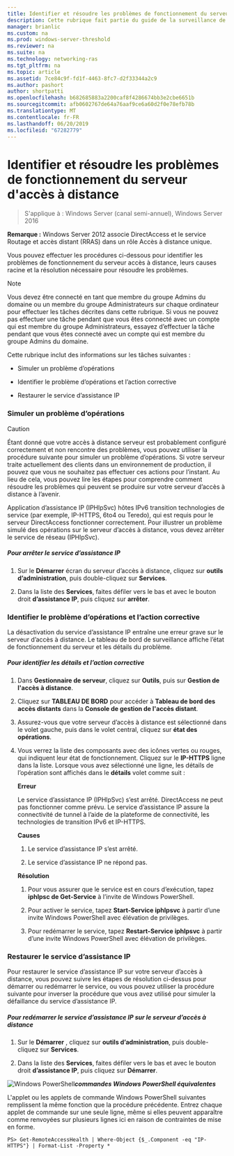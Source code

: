 ```yaml
---
title: Identifier et résoudre les problèmes de fonctionnement du serveur d'accès à distance
description: Cette rubrique fait partie du guide de la surveillance de l’accès à distance et la gestion des comptes dans Windows Server 2016.
manager: brianlic
ms.custom: na
ms.prod: windows-server-threshold
ms.reviewer: na
ms.suite: na
ms.technology: networking-ras
ms.tgt_pltfrm: na
ms.topic: article
ms.assetid: 7ce84c9f-fd1f-4463-8fc7-d2f33344a2c9
ms.author: pashort
author: shortpatti
ms.openlocfilehash: b682685883a2200caf8f4286674bb3e2cbe6651b
ms.sourcegitcommit: afb0602767de64a76aaf9ce6a60d2f0e78efb78b
ms.translationtype: MT
ms.contentlocale: fr-FR
ms.lasthandoff: 06/20/2019
ms.locfileid: "67282779"
---
```

# <a name="identify-and-resolve-remote-access-server-operations-problems"></a>Identifier et résoudre les problèmes de fonctionnement du serveur d'accès à distance

>S'applique à : Windows Server (canal semi-annuel), Windows Server 2016

**Remarque :** Windows Server 2012 associe DirectAccess et le service Routage et accès distant (RRAS) dans un rôle Accès à distance unique.  
  
Vous pouvez effectuer les procédures ci-dessous pour identifier les problèmes de fonctionnement du serveur accès à distance, leurs causes racine et la résolution nécessaire pour résoudre les problèmes.  
  
> [!NOTE]  
> Vous devez être connecté en tant que membre du groupe Admins du domaine ou un membre du groupe Administrateurs sur chaque ordinateur pour effectuer les tâches décrites dans cette rubrique. Si vous ne pouvez pas effectuer une tâche pendant que vous êtes connecté avec un compte qui est membre du groupe Administrateurs, essayez d’effectuer la tâche pendant que vous êtes connecté avec un compte qui est membre du groupe Admins du domaine.  
  
Cette rubrique inclut des informations sur les tâches suivantes :  
  
- Simuler un problème d’opérations  
  
- Identifier le problème d’opérations et l’action corrective  
  
- Restaurer le service d’assistance IP  
  
### <a name="BKMK_Simulate"></a>Simuler un problème d’opérations  
  
> [!CAUTION]  
> Étant donné que votre accès à distance serveur est probablement configuré correctement et non rencontre des problèmes, vous pouvez utiliser la procédure suivante pour simuler un problème d’opérations. Si votre serveur traite actuellement des clients dans un environnement de production, il pouvez que vous ne souhaitez pas effectuer ces actions pour l’instant. Au lieu de cela, vous pouvez lire les étapes pour comprendre comment résoudre les problèmes qui peuvent se produire sur votre serveur d’accès à distance à l’avenir.  
  
Application d’assistance IP (IPHlpSvc) hôtes IPv6 transition technologies de service (par exemple, IP-HTTPS, 6to4 ou Teredo), qui est requis pour le serveur DirectAccess fonctionner correctement. Pour illustrer un problème simulé des opérations sur le serveur d’accès à distance, vous devez arrêter le service de réseau (IPHlpSvc).  
  
##### <a name="to-stop-the-ip-helper-service"></a>Pour arrêter le service d’assistance IP  
  
1.  Sur le **Démarrer** écran du serveur d’accès à distance, cliquez sur **outils d’administration**, puis double-cliquez sur **Services**.  
  
2.  Dans la liste des **Services**, faites défiler vers le bas et avec le bouton droit **d’assistance IP**, puis cliquez sur **arrêter**.  
  
### <a name="BKMK_Identify"></a>Identifier le problème d’opérations et l’action corrective  
La désactivation du service d’assistance IP entraîne une erreur grave sur le serveur d’accès à distance. Le tableau de bord de surveillance affiche l’état de fonctionnement du serveur et les détails du problème.  
  
##### <a name="to-identify-the-details-and-take-corrective-action"></a>Pour identifier les détails et l’action corrective  
  
1.  Dans **Gestionnaire de serveur**, cliquez sur **Outils**, puis sur **Gestion de l'accès à distance**.  
  
2.  Cliquez sur **TABLEAU DE BORD** pour accéder à **Tableau de bord des accès distants** dans la **Console de gestion de l'accès distant**.  
  
3.  Assurez-vous que votre serveur d’accès à distance est sélectionné dans le volet gauche, puis dans le volet central, cliquez sur **état des opérations**.  
  
4.  Vous verrez la liste des composants avec des icônes vertes ou rouges, qui indiquent leur état de fonctionnement. Cliquez sur le **IP-HTTPS** ligne dans la liste. Lorsque vous avez sélectionné une ligne, les détails de l’opération sont affichés dans le **détails** volet comme suit :  
  
    **Erreur**  
  
    Le service d’assistance IP (IPHlpSvc) s’est arrêté. DirectAccess ne peut pas fonctionner comme prévu. Le service d’assistance IP assure la connectivité de tunnel à l’aide de la plateforme de connectivité, les technologies de transition IPv6 et IP-HTTPS.  
  
    **Causes**  
  
    1.  Le service d’assistance IP s’est arrêté.  
  
    2.  Le service d’assistance IP ne répond pas.  
  
    **Résolution**  
  
    1.  Pour vous assurer que le service est en cours d’exécution, tapez **iphlpsc de Get-Service** à l’invite de Windows PowerShell.  
  
    2.  Pour activer le service, tapez **Start-Service iphlpsvc** à partir d’une invite Windows PowerShell avec élévation de privilèges.  
  
    3.  Pour redémarrer le service, tapez **Restart-Service iphlpsvc** à partir d’une invite Windows PowerShell avec élévation de privilèges.  
  
### <a name="BKMK_Restart"></a>Restaurer le service d’assistance IP  
Pour restaurer le service d’assistance IP sur votre serveur d’accès à distance, vous pouvez suivre les étapes de résolution ci-dessus pour démarrer ou redémarrer le service, ou vous pouvez utiliser la procédure suivante pour inverser la procédure que vous avez utilisé pour simuler la défaillance du service d’assistance IP.  
  
##### <a name="to-restart-the-ip-helper-service-on-the-remote-access-server"></a>Pour redémarrer le service d’assistance IP sur le serveur d’accès à distance  
  
1.  Sur le **Démarrer** , cliquez sur **outils d’administration**, puis double-cliquez sur **Services**.  
  
2.  Dans la liste des **Services**, faites défiler vers le bas et avec le bouton droit **d’assistance IP**, puis cliquez sur **Démarrer**.  
  
![Windows PowerShell](../../../media/Identify-and-resolve-Remote-Access-server-operations-problems/PowerShellLogoSmall.gif)***<em>commandes Windows PowerShell équivalentes</em>***  
  
L'applet ou les applets de commande Windows PowerShell suivantes remplissent la même fonction que la procédure précédente. Entrez chaque applet de commande sur une seule ligne, même si elles peuvent apparaître comme renvoyées sur plusieurs lignes ici en raison de contraintes de mise en forme.  
  
```  
PS> Get-RemoteAccessHealth | Where-Object {$_.Component -eq "IP-HTTPS"} | Format-List -Property *  
```  
  


